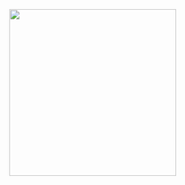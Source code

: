 
<!--Lofiboy-->
<img src="https://media.giphy.com/media/MT5UUV1d4CXE2A37Dg/giphy.gif" width="300" height="300">

<div align="center">
  
